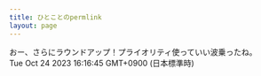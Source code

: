 ```yaml
---
title: ひとことのpermlink
layout: page
---
```

<div class="box" dt="1698131805930">
  おー、さらにラウンドアップ！プライオリティ使っていい波乗ったね。
  <div class="content is-small">Tue Oct 24 2023 16:16:45 GMT+0900 (日本標準時)</div>
</div>